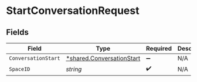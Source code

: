 # StartConversationRequest


## Fields

| Field                                                                 | Type                                                                  | Required                                                              | Description                                                           |
| --------------------------------------------------------------------- | --------------------------------------------------------------------- | --------------------------------------------------------------------- | --------------------------------------------------------------------- |
| `ConversationStart`                                                   | [*shared.ConversationStart](../../models/shared/conversationstart.md) | :heavy_minus_sign:                                                    | N/A                                                                   |
| `SpaceID`                                                             | *string*                                                              | :heavy_check_mark:                                                    | N/A                                                                   |